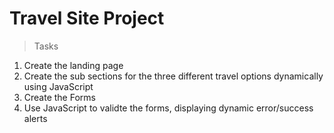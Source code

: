 # Travel Site Project 

> Tasks 

1. Create the landing page
2. Create the sub sections for the three different travel options dynamically using JavaScript
3. Create the Forms
4. Use JavaScript to validte the forms, displaying dynamic error/success alerts